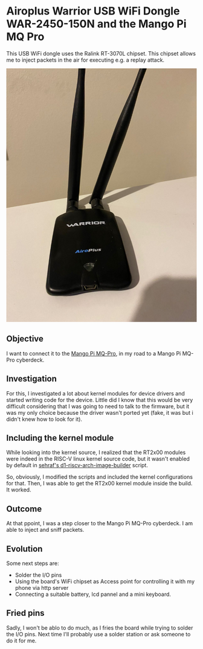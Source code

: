 # Airoplus Warrior USB WiFi Dongle WAR-2450-150N and the Mango Pi MQ Pro
This USB WiFi dongle uses the Ralink RT-3070L chipset. This chipset allows me to inject packets in the air for executing e.g. a replay attack.

<div align=center>
    <img src="assets/warrior.jpeg" width="600" />
</div>

## Objective
I want to connect it to the [Mango Pi MQ-Pro](mangopimqpro.md), in my road to a Mango Pi MQ-Pro cyberdeck. 

## Investigation
For this, I investigated a lot about kernel modules for device drivers and started writing code for the device. Little did I know that this would be very difficult considering that I was going to need to talk to the firmware, but it was my only choice because the driver wasn't ported yet (fake, it was but i didn't knew how to look for it). 
## Including the kernel module
While looking into the kernel source, I realized that the RT2x00 modules were indeed in the RISC-V linux kernel source code, but it wasn't enabled by default in [sehraf's d1-riscv-arch-image-builder](https://github.com/sehraf/d1-riscv-arch-image-builder) script. 

So, obviously, I modified the scripts and included the kernel configurations for that. Then, I was able to get the RT2x00 kernel module inside the build. It worked. 

## Outcome
At that ppoint, I was a step closer to the Mango Pi MQ-Pro cyberdeck. I am able to inject and sniff packets. 

## Evolution
Some next steps are:
- Solder the I/O pins
- Using the board's WiFi chipset as Access point for controlling it with my phone via http server
- Connecting a suitable battery, lcd pannel and a mini keyboard.

## Fried pins
Sadly, I won't be ablo to do much, as I fries the board while trying to solder the I/O pins. Next time I'll probably use a solder station or ask someone to do it for me.
